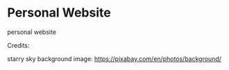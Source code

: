 # Personal Website
personal website

Credits:
<!-- granite background image: https://pxhere.com/en/photo/1412561 -->
starry sky background image: https://pixabay.com/en/photos/background/
